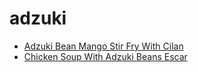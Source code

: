 # adzuki

 * [Adzuki Bean Mango Stir Fry With Cilan](../../index/a/adzuki-bean-mango-stir-fry-with-cilan.json)
 * [Chicken Soup With Adzuki Beans Escar](../../index/c/chicken-soup-with-adzuki-beans-escar.json)
